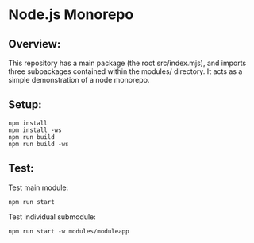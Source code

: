 # Node.js Monorepo

## Overview:
This repository has a main package (the root src/index.mjs), and imports three subpackages contained within the modules/ directory.
It acts as a simple demonstration of a node monorepo.

## Setup:
```
npm install
npm install -ws
npm run build
npm run build -ws
```

## Test:
Test main module:
```
npm run start
```

Test individual submodule:
```
npm run start -w modules/moduleapp
```
